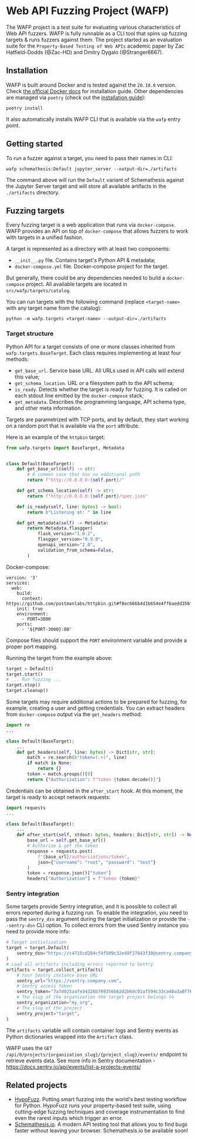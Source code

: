# Web API Fuzzing Project (WAFP)

The WAFP project is a test suite for evaluating various characteristics of Web API fuzzers.
WAFP is fully runnable as a CLI tool that spins up fuzzing targets & runs fuzzers against them.
The project started as an evaluation suite for the `Property-Based Testing of Web APIs` academic paper by Zac Hatfield-Dodds (@Zac-HD) and Dmitry Dygalo (@Stranger6667).

## Installation

WAFP is built around Docker and is tested against the `20.10.0` version. Check [the official Docker docs](https://docs.docker.com/get-docker/) for installation guide.
Other dependencies are managed via `poetry` (check out the [installation guide](https://github.com/sdispater/poetry#installation)):

```
poetry install
```

It also automatically installs WAFP CLI that is available via the `wafp` entry point.

## Getting started

To run a fuzzer against a target, you need to pass their names in CLI:

```
wafp schemathesis:Default jupyter_server --output-dir=./artifacts
```

The command above will run the `Default` variant of Schemathesis against the Jupyter Server target and will store
all available artifacts in the `./artifacts` directory.

## Fuzzing targets

Every fuzzing target is a web application that runs via `docker-compose`. WAFP provides an API on top of
`docker-compose` that allows fuzzers to work with targets in a unified fashion.

A target is represented as a directory with at least two components:

- `__init__.py` file. Contains target's Python API & metadata;
- `docker-compose.yml` file. Docker-compose project for the target.

But generally, there could be any dependencies needed to build a `docker-compose` project.
All available targets are located in `src/wafp/targets/catalog`.

You can run targets with the following command (replace `<target-name>` with any target name from the catalog):

```
python -m wafp.targets <target-name> --output-dir=./artifacts
```

### Target structure

Python API for a target consists of one or more classes inherited from `wafp.targets.BaseTarget`. Each class requires
implementing at least four methods:

- `get_base_url`. Service base URL. All URLs used in API calls will extend this value;
- `get_schema_location`. URL or a filesystem path to the API schema;
- `is_ready`. Detects whether the target is ready for fuzzing. It is called on each stdout line emitted by the `docker-compose` stack;
- `get_metadata`. Describes the programming language, API schema type, and other meta information.

Targets are parametrized with TCP ports, and by default, they start working on a random port that is available via the `port` attribute.

Here is an example of the `httpbin` target:

```python
from wafp.targets import BaseTarget, Metadata


class Default(BaseTarget):
    def get_base_url(self) -> str:
        # A common case that has no additional path
        return f"http://0.0.0.0:{self.port}/"

    def get_schema_location(self) -> str:
        return f"http://0.0.0.0:{self.port}/spec.json"

    def is_ready(self, line: bytes) -> bool:
        return b"Listening at: " in line

    def get_metadata(self) -> Metadata:
        return Metadata.flasgger(
            flask_version="1.0.2",
            flasgger_version="0.9.0",
            openapi_version="2.0",
            validation_from_schema=False,
        )
```

Docker-compose:

```
version: '3'
services:
  web:
    build:
      context: https://github.com/postmanlabs/httpbin.git#f8ec666b4d1b654e4ff6aedd356f510dcac09f83
    init: true
    environment:
      - PORT=3000
    ports:
      - '${PORT-3000}:80'
```

Compose files should support the `PORT` environment variable and provide a proper port mapping.

Running the target from the example above:

```python
target = Default()
target.start()
# ... Run fuzzing ...
target.stop()
target.cleanup()
```

Some targets may require additional actions to be prepared for fuzzing, for example, creating a user and getting credentials.
You can extract headers from `docker-compose` output via the `get_headers` method:

```python
import re
...

class Default(BaseTarget):
    ...
    def get_headers(self, line: bytes) -> Dict[str, str]:
        match = re.search(b"token=(.+)", line)
        if match is None:
            return {}
        token = match.groups()[0]
        return {"Authorization": f"token {token.decode()}"}
```

Credentials can be obtained in the `after_start` hook. At this moment, the target is ready to accept network requests:

```python
import requests
...

class Default(BaseTarget):
    ...
    def after_start(self, stdout: bytes, headers: Dict[str, str]) -> None:
        base_url = self.get_base_url()
        # Authorize & get the token
        response = requests.post(
            f"{base_url}/authorizations/token",
            json={"username": "root", "password": "test"}
        )
        token = response.json()["token"]
        headers["Authorization"] = f"token {token}"
```

### Sentry integration

Some targets provide Sentry integration, and it is possible to collect all errors reported during a fuzzing run.
To enable the integration, you need to pass the `sentry_dsn` argument during the target initialization or provide the `--sentry-dsn` CLI option.
To collect errors from the used Sentry instance you need to provide more info:

```python
# Target initialization
target = target.Default(
    sentry_dsn="https://c4715cd284cf4f509c32e49f27643f30@sentry.company.com/42"
)
# Load all artifacts including errors reported to Sentry
artifacts = target.collect_artifacts(
    # Your Sentry instance base URL
    sentry_url="https://sentry.company.com",
    # Sentry access token
    sentry_token="7a7d025aafe34326b789356b62d2b6dc01af594c33ca48a3a0f76421a137ef9a",
    # The slug of the organization the target project belongs to
    sentry_organization="my_org",
    # The slug of the project
    sentry_project="target",
)
```

The `artifacts` variable will contain container logs and Sentry events as Python dictionaries wrapped into the `Artifact` class.

WAFP uses the `GET /api/0/projects/{organization_slug}/{project_slug}/events/` endpoint to retrieve events data.
See more info in Sentry documentation - https://docs.sentry.io/api/events/list-a-projects-events/

## Related projects

- [HypoFuzz](https://hypofuzz.com/). Putting smart fuzzing into the world's best testing workflow for Python. HypoFuzz runs your property-based test suite, using cutting-edge fuzzing techniques and coverage instrumentation to find even the rarest inputs which trigger an error.
- [Schemathesis.io](https://schemathesis.io/). A modern API testing tool that allows you to find bugs faster without leaving your browser. Schemathesis.io be available soon!
